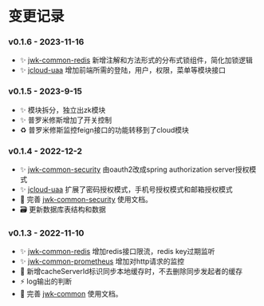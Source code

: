 # 变更记录

### v0.1.6 - 2023-11-16
- :sparkles: [jwk-common-redis](jwk-common/jwk-common-redis) 新增注解和方法形式的分布式锁组件，简化加锁逻辑
- :sparkles: [jcloud-uaa](jcloud-uaa) 增加前端所需的登陆，用户，权限，菜单等模块接口

### v0.1.5 - 2023-9-15
- :sparkles: 模块拆分，独立出zk模块
- :sparkles: 普罗米修斯增加了开关控制
- :recycle: 普罗米修斯监控feign接口的功能转移到了cloud模块
  
### v0.1.4 - 2022-12-2
- :sparkles: [jwk-common-security](jwk-common/jwk-common-security) 由oauth2改成spring authorization server授权模式
- :sparkles: [jcloud-uaa](jcloud-uaa)  扩展了密码授权模式，手机号授权模式和邮箱授权模式
- :memo: 完善 [jwk-common-security](jwk-common/jwk-common-security) 使用文档。
- :card_file_box: 更新数据库表结构和数据


### v0.1.3 - 2022-11-10
- :sparkles: [jwk-common-redis](jwk-common/jwk-common-redis) 增加redis接口限流，redis key过期监听
- :sparkles: [jwk-common-prometheus](jwk-common/jwk-common-prometheus) 增加对http请求的监控
- :bug: 新增cacheServerId标识同步本地缓存时，不去删除同步发起者的缓存
- :zap: log输出的判断
- :memo: 完善 [jwk-common](jwk-common) 使用文档。
